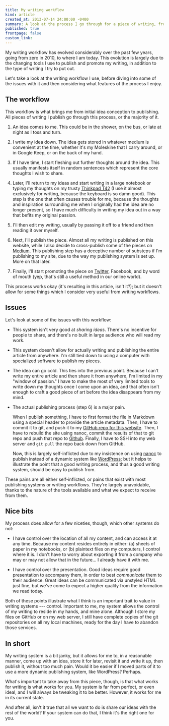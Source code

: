 ```yaml
---
title: My writing workflow
kind: article
created_at: 2013-07-14 24:00:00 -0400
summary: A look at the process I go through for a piece of writing, from conception to publishing on my site to promotion on other sites.
published: true
frontpage: false
custom_link: 
---
```


<p class="article-intro">
My writing workflow has evolved considerably over the past few years, going from zero in 2010, to where I am today. This evolution is largely due to the changing tools I use to publish and promote my writing, in addition to the type of writing I try to put out.
</p>

Let's take a look at the writing workflow I use, before diving into some of the issues with it and then considering what features of the process I enjoy.

## The workflow

This workflow is what brings me from initial idea conception to publishing. All pieces of writing I publish go through this process, or the majority of it.

1. An idea comes to me. This could be in the shower, on the bus, or late at night as I toss and turn.

2. I write my idea down. The idea gets stored in whatever medium is convenient at the time, whether it's my Moleskine that I carry around, or in Google Keep, or on the back of my hand.

3. If I have time, I start fleshing out further thoughts around the idea. This usually manifests itself in random sentences which represent the core thoughts I wish to share.

4. Later, I'll return to my ideas and start writing in a large notebook or typing my thoughts on my trusty [Thinkpad T42](https://en.wikipedia.org/wiki/ThinkPad_T_Series) (I use it almost exclusively for writing, because the keyboard is so damn good). This step is the one that often causes trouble for me, because the thoughts and inspiration surrounding me when I originally had the idea are no longer present, so I have much difficulty in writing my idea out in a way that befits my original passion.

5. I'll then edit my writing, usually by passing it off to a friend and then reading it over myself.

6. Next, I'll publish the piece. Almost all my writing is published on this website, while I also decide to cross-publish some of the pieces on [Medium](https://medium.com). This publishing step has a deceptive number of substeps if I'm publishing to my site, due to the way my publishing system is set up. More on that later.

7. Finally, I'll start promoting the piece on [Twitter](https://twitter.com/lchski), Facebook, and by word of mouth (yep, that's still a useful method in our online world).

This process works okay (it's resulting in this article, isn't it?); but it doesn't allow for some things which I consider very useful from writing workflows.

## Issues

Let's look at some of the issues with this workflow:

* This system isn't very good at *sharing ideas*. There's no incentive for people to share, and there's no built in large audience who will read my work.

* This system doesn't allow for actually writing and publishing the entire article from anywhere. I'm still tied down to using a computer with specialized software to publish my pieces.

* The idea can go cold. This ties into the previous point. Because I can't write my entire article and then share it from anywhere, I'm limited in my "window of passion." I have to make the most of very limited tools to write down my thoughts once I come upon an idea, and that often isn't enough to craft a good piece of art before the idea disappears from my mind.

* The actual publishing process (step 6) is a major pain.

	When I publish something, I have to first format the file in Markdown using a special header to provide the article metadata. Then, I have to commit it to git, and push it to my [GitHub repo for this website](https://github.com/asdfgh746/ecustom.ca). Then, I have to rebuild the site using nanoc, commit the results of that to git repo and push that repo to [Github](https://github.com/asdfgh746/ecustom.ca-output). Finally, I have to SSH into my web server and `git pull` the repo back down from GitHub.

	Now, this is largely self-inflicted due to my insistence on using [nanoc](http://nanoc.ws) to publish instead of a dynamic system like [WordPress](http://wordpress.org); but it helps to illustrate the point that a good writing process, and thus a good writing system, should be easy to publish from.

These pains are all either self-inflicted, or pains that exist with most publishing systems or writing workflows. They're largely unavoidable, thanks to the nature of the tools available and what we expect to receive from them.

## Nice bits

My process does allow for a few niceties, though, which other systems do not:

* I have control over the location of all my content, and can access it at any time. Because my content resides entirely in either: (a) sheets of paper in my notebooks, or (b) plaintext files on my computers, I control where it is. I don't have to worry about exporting it from a company who may or may not allow that in the future... I already have it with me.

* I have control over the presentation. Good ideas require good presentation to accompany them, in order to best *communicate* them to their audience. Great ideas can be communicated via unstyled HTML just fine, but we've come to expect a higher quality from the information we read today.

Both of these points illustrate what I think is an important trait to value in writing systems --- control. Important to me, my system allows the control of my writing to reside in my hands, and mine alone. Although I store my files on GitHub or on my web server, I still have complete copies of the git repositories on all my local machines, ready for the day I have to abandon those services.

## In short

My writing system is a bit janky, but it allows for me to, in a reasonable manner, come up with an idea, store it for later, revisit it and write it up, then publish it, without too much pain. Would it be easier if I moved parts of it to use a more dynamic publishing system, like WordPress? Perhaps.

What's important to take away from this piece, though, is that what works for writing is what works for you. My system is far from perfect, or even ideal, and I will always be tweaking it to be better. However, it works for me in its current state.

And after all, isn't it true that all we want to do is share our ideas with the rest of the world? If your system can do that, I think it's the right one for you.